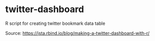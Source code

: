 # twitter-dashboard
R script for creating twitter bookmark data table

Source: https://jsta.rbind.io/blog/making-a-twitter-dashboard-with-r/
